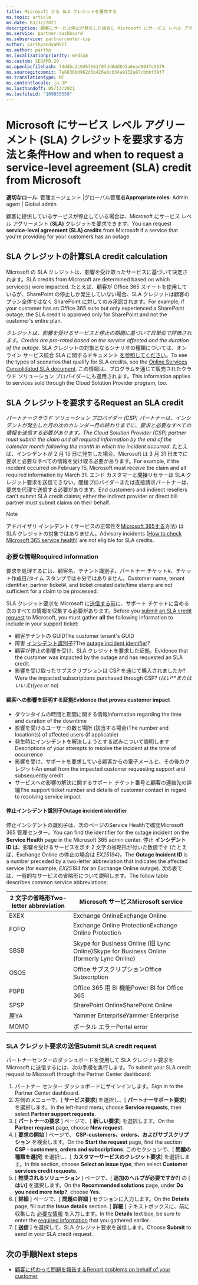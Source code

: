 ```yaml
---
title: Microsoft から SLA クレジットを要求する
ms.topic: article
ms.date: 03/31/2021
description: 顧客にサービス停止が発生した場合に Microsoft にサービス レベル アグリーメント (SLA) クレジットを要求する利点、制限、および手順について説明します。
ms.service: partner-dashboard
ms.subservice: partnercenter-csp
author: parthpandyaMSFT
ms.author: parthp
ms.localizationpriority: medium
ms.custom: SEOAPR.20
ms.openlocfilehash: 74dd5c2c9457961f07dd0dd8d5a6ead9047c5579
ms.sourcegitcommit: 7a6836bd962d5b426a8cb34a9132a87cbbbf39f7
ms.translationtype: MT
ms.contentlocale: ja-JP
ms.lasthandoff: 05/13/2021
ms.locfileid: "109855558"
---
```

# <a name="how-and-when-to-request-a-service-level-agreement-sla-credit-from-microsoft"></a><span data-ttu-id="02d8f-103">Microsoft にサービス レベル アグリーメント (SLA) クレジットを要求する方法と条件</span><span class="sxs-lookup"><span data-stu-id="02d8f-103">How and when to request a service-level agreement (SLA) credit from Microsoft</span></span>

<span data-ttu-id="02d8f-104">**適切なロール**: 管理エージェント |グローバル管理者</span><span class="sxs-lookup"><span data-stu-id="02d8f-104">**Appropriate roles**: Admin agent | Global admin</span></span>

<span data-ttu-id="02d8f-105">顧客に提供しているサービスが停止している場合は、Microsoft にサービス レベル アグリーメント **(SLA)** クレジットを要求できます。</span><span class="sxs-lookup"><span data-stu-id="02d8f-105">You can request **service-level agreement (SLA) credits** from Microsoft if a service that you're providing for your customers has an outage.</span></span>

## <a name="sla-credit-calculation"></a><span data-ttu-id="02d8f-106">SLA クレジットの計算</span><span class="sxs-lookup"><span data-stu-id="02d8f-106">SLA credit calculation</span></span>

<span data-ttu-id="02d8f-107">Microsoft の SLA クレジットは、影響を受け取ったサービスに基づいて決定されます。</span><span class="sxs-lookup"><span data-stu-id="02d8f-107">SLA credits from Microsoft are determined based on which service(s) were impacted.</span></span> <span data-ttu-id="02d8f-108">たとえば、顧客が Office 365 スイートを使用しているが、SharePoint の停止しか発生していない場合、SLA クレジットは顧客のプラン全体ではなく SharePoint に対してのみ承認されます。</span><span class="sxs-lookup"><span data-stu-id="02d8f-108">For example, if your customer has an Office 365 suite but only experienced a SharePoint outage, the SLA credit is approved only for SharePoint and not the customer's entire plan.</span></span>

<span data-ttu-id="02d8f-109">*クレジットは、影響を受けるサービスと停止の期間に基づいて日単位で評価されます。*</span><span class="sxs-lookup"><span data-stu-id="02d8f-109">*Credits are pro-rated based on the service affected and the duration of the outage.*</span></span> <span data-ttu-id="02d8f-110">SLA クレジットの対象となるシナリオの種類については、オンライン サービス統合 SLA に関するドキュメント [を参照してください](http://www.microsoftvolumelicensing.com/DocumentSearch.aspx?Mode=3&DocumentTypeId=37)。</span><span class="sxs-lookup"><span data-stu-id="02d8f-110">To see the types of scenarios that qualify for SLA credits, see the [Online Services Consolidated SLA document](http://www.microsoftvolumelicensing.com/DocumentSearch.aspx?Mode=3&DocumentTypeId=37).</span></span> <span data-ttu-id="02d8f-111">この情報は、プログラムを通じて販売されたクラウド ソリューション プロバイダーにも適用されます。</span><span class="sxs-lookup"><span data-stu-id="02d8f-111">This information applies to services sold through the Cloud Solution Provider program, too.</span></span>


## <a name="request-an-sla-credit"></a><span data-ttu-id="02d8f-112">SLA クレジットを要求する</span><span class="sxs-lookup"><span data-stu-id="02d8f-112">Request an SLA credit</span></span>

<span data-ttu-id="02d8f-113">*パートナークラウド ソリューション プロバイダー (CSP) パートナーは、インシデントが発生した月の次のカレンダー月の終わりまでに、要求と必要なすべての情報を送信する必要があります。*</span><span class="sxs-lookup"><span data-stu-id="02d8f-113">*The Cloud Solution Provider (CSP) partner must submit the claim and all required information by the end of the calendar month following the month in which the incident occurred.*</span></span> <span data-ttu-id="02d8f-114">たとえば、インシデントが 2 月 15 日に発生した場合、Microsoft は 3 月 31 日までに要求と必要なすべての情報を受け取る必要があります。</span><span class="sxs-lookup"><span data-stu-id="02d8f-114">For example, if the incident occurred on February 15, Microsoft must receive the claim and all required information by March 31.</span></span> <span data-ttu-id="02d8f-115">エンド カスタマーと間接リセラーは SLA クレジット要求を送信できない。間接プロバイダーまたは直接請求パートナーは、要求を代理で送信する必要があります。</span><span class="sxs-lookup"><span data-stu-id="02d8f-115">End customers and indirect resellers can't submit SLA credit claims; either the indirect provider or direct bill partner must submit claims on their behalf.</span></span>

>[!NOTE]
><span data-ttu-id="02d8f-116">アドバイザリ インシデント ( サービスの正常性を[Microsoft 365する](https://docs.microsoft.com/microsoft-365/enterprise/view-service-health?&preserve-view=trueo365-worldwide#incidents-and-advisories)方法) は SLA クレジットの対象ではありません。</span><span class="sxs-lookup"><span data-stu-id="02d8f-116">Advisory incidents ([How to check Microsoft 365 service health](https://docs.microsoft.com/microsoft-365/enterprise/view-service-health?&preserve-view=trueo365-worldwide#incidents-and-advisories)) are not eligible for SLA credits.</span></span>

### <a name="required-information"></a><span data-ttu-id="02d8f-117">必要な情報</span><span class="sxs-lookup"><span data-stu-id="02d8f-117">Required information</span></span>

<span data-ttu-id="02d8f-118">要求を処理するには、顧客名、テナント識別子、パートナー チケット#、チケット作成日/タイム スタンプでは十分ではありません。</span><span class="sxs-lookup"><span data-stu-id="02d8f-118">Customer name, tenant identifier, partner ticket#, and ticket created date/time stamp are not sufficient for a claim to be processed.</span></span>

<span data-ttu-id="02d8f-119">SLA クレジット要求を Microsoft に[送信する前](#submit-sla-credit-request)に、サポート チケットに含める次のすべての情報を収集する必要があります。</span><span class="sxs-lookup"><span data-stu-id="02d8f-119">Before you [submit an SLA credit request](#submit-sla-credit-request) to Microsoft, you must gather **all** the following information to include in your support ticket:</span></span>

- <span data-ttu-id="02d8f-120">顧客テナントの GUID</span><span class="sxs-lookup"><span data-stu-id="02d8f-120">The customer tenant's GUID</span></span>
- <span data-ttu-id="02d8f-121">障害 [インシデント識別子](#outage-incident-identifier)?</span><span class="sxs-lookup"><span data-stu-id="02d8f-121">The [outage incident identifier](#outage-incident-identifier)?</span></span>
- <span data-ttu-id="02d8f-122">顧客が停止の影響を受け、SLA クレジットを要求した証拠。</span><span class="sxs-lookup"><span data-stu-id="02d8f-122">Evidence that the customer was impacted by the outage and has requested an SLA credit.</span></span>
- <span data-ttu-id="02d8f-123">影響を受け取ったサブスクリプションは CSP を通じて購入されましたか?</span><span class="sxs-lookup"><span data-stu-id="02d8f-123">Were the impacted subscriptions purchased through CSP?</span></span> <span data-ttu-id="02d8f-124">(*はい\*\*またはいいえ*)</span><span class="sxs-lookup"><span data-stu-id="02d8f-124">(*yes* or *no*)</span></span>

#### <a name="evidence-that-proves-customer-impact"></a><span data-ttu-id="02d8f-125">顧客への影響を証明する証拠</span><span class="sxs-lookup"><span data-stu-id="02d8f-125">Evidence that proves customer impact</span></span>

- <span data-ttu-id="02d8f-126">ダウンタイムの時間と期間に関する情報</span><span class="sxs-lookup"><span data-stu-id="02d8f-126">Information regarding the time and duration of the downtime</span></span>
- <span data-ttu-id="02d8f-127">影響を受けるユーザーの数と場所 (該当する場合)</span><span class="sxs-lookup"><span data-stu-id="02d8f-127">The number and location(s) of affected users (if applicable)</span></span>
- <span data-ttu-id="02d8f-128">発生時にインシデントを解決しようとする試みについて説明します</span><span class="sxs-lookup"><span data-stu-id="02d8f-128">Descriptions of your attempts to resolve the incident at the time of occurrence</span></span>
- <span data-ttu-id="02d8f-129">影響を受け、サポートを要求している顧客からの電子メールと、その後のクレジット</span><span class="sxs-lookup"><span data-stu-id="02d8f-129">An email from the impacted customer requesting support and subsequently credit</span></span>
- <span data-ttu-id="02d8f-130">サービスへの影響の解決に関するサポート チケット番号と顧客の連絡先の詳細</span><span class="sxs-lookup"><span data-stu-id="02d8f-130">The support ticket number and details of customer contact in regard to resolving service impact</span></span>


#### <a name="outage-incident-identifier"></a><span data-ttu-id="02d8f-131">停止インシデント識別子</span><span class="sxs-lookup"><span data-stu-id="02d8f-131">Outage incident identifier</span></span>

<span data-ttu-id="02d8f-132">停止インシデントの識別子は、次のページのService Healthで確認Microsoft 365 管理センター。</span><span class="sxs-lookup"><span data-stu-id="02d8f-132">You can find the identifier for the outage incident on the **Service Health** page in the Microsoft 365 admin center.</span></span> <span data-ttu-id="02d8f-133">停止 **インシデント ID は**、影響を受けるサービスを示す 2 文字の省略形が付いた数値です (たとえば、Exchange Online の停止の場合は *EX25194)。*</span><span class="sxs-lookup"><span data-stu-id="02d8f-133">The **Outage Incident ID** is a number preceded by a two-letter abbreviation that indicates the affected service (for example, *EX25194* for an Exchange Online outage).</span></span> <span data-ttu-id="02d8f-134">次の表では、一般的なサービスの省略形について説明します。</span><span class="sxs-lookup"><span data-stu-id="02d8f-134">The follow table describes common service abbreviations:</span></span>

| <span data-ttu-id="02d8f-135">2 文字の省略形</span><span class="sxs-lookup"><span data-stu-id="02d8f-135">Two-letter abbreviation</span></span> | <span data-ttu-id="02d8f-136">Microsoft サービス</span><span class="sxs-lookup"><span data-stu-id="02d8f-136">Microsoft service</span></span> |
| ----------------------- | ----------------- |
| <span data-ttu-id="02d8f-137">EX</span><span class="sxs-lookup"><span data-stu-id="02d8f-137">EX</span></span> | <span data-ttu-id="02d8f-138">Exchange Online</span><span class="sxs-lookup"><span data-stu-id="02d8f-138">Exchange Online</span></span> |
| <span data-ttu-id="02d8f-139">FO</span><span class="sxs-lookup"><span data-stu-id="02d8f-139">FO</span></span> | <span data-ttu-id="02d8f-140">Exchange Online Protection</span><span class="sxs-lookup"><span data-stu-id="02d8f-140">Exchange Online Protection</span></span> |
| <span data-ttu-id="02d8f-141">SB</span><span class="sxs-lookup"><span data-stu-id="02d8f-141">SB</span></span> | <span data-ttu-id="02d8f-142">Skype for Business Online (旧 Lync Online)</span><span class="sxs-lookup"><span data-stu-id="02d8f-142">Skype for Business Online (formerly Lync Online)</span></span> |
| <span data-ttu-id="02d8f-143">OS</span><span class="sxs-lookup"><span data-stu-id="02d8f-143">OS</span></span> | <span data-ttu-id="02d8f-144">Office サブスクリプション</span><span class="sxs-lookup"><span data-stu-id="02d8f-144">Office Subscription</span></span> |
| <span data-ttu-id="02d8f-145"> PB</span><span class="sxs-lookup"><span data-stu-id="02d8f-145">PB</span></span> | <span data-ttu-id="02d8f-146">Office 365 用 BI 機能</span><span class="sxs-lookup"><span data-stu-id="02d8f-146">Power BI for Office 365</span></span> |
| <span data-ttu-id="02d8f-147">SP</span><span class="sxs-lookup"><span data-stu-id="02d8f-147">SP</span></span> | <span data-ttu-id="02d8f-148">SharePoint Online</span><span class="sxs-lookup"><span data-stu-id="02d8f-148">SharePoint Online</span></span> |
| <span data-ttu-id="02d8f-149">屋</span><span class="sxs-lookup"><span data-stu-id="02d8f-149">YA</span></span> | <span data-ttu-id="02d8f-150">Yammer Enterprise</span><span class="sxs-lookup"><span data-stu-id="02d8f-150">Yammer Enterprise</span></span> |
| <span data-ttu-id="02d8f-151">MO</span><span class="sxs-lookup"><span data-stu-id="02d8f-151">MO</span></span> | <span data-ttu-id="02d8f-152">ポータル エラー</span><span class="sxs-lookup"><span data-stu-id="02d8f-152">Portal error</span></span> |

### <a name="submit-sla-credit-request"></a><span data-ttu-id="02d8f-153">SLA クレジット要求の送信</span><span class="sxs-lookup"><span data-stu-id="02d8f-153">Submit SLA credit request</span></span>

<span data-ttu-id="02d8f-154">パートナーセンターのダッシュボードを使用して SLA クレジット要求を Microsoft に送信するには、次の手順を実行します。</span><span class="sxs-lookup"><span data-stu-id="02d8f-154">To submit your SLA credit request to Microsoft through the Partner Center dashboard:</span></span>

1. <span data-ttu-id="02d8f-155">パートナー センター ダッシュボードにサインインします。</span><span class="sxs-lookup"><span data-stu-id="02d8f-155">Sign in to the Partner Center dashboard.</span></span>
2. <span data-ttu-id="02d8f-156">左側のメニューで、[ **サービス要求**] を選択し、[ **パートナーサポート要求**] を選択します。</span><span class="sxs-lookup"><span data-stu-id="02d8f-156">In the left-hand menu, choose **Service requests**, then select **Partner support requests**.</span></span>
3. <span data-ttu-id="02d8f-157">[ **パートナーの要求** ] ページで、[ **新しい要求**] を選択します。</span><span class="sxs-lookup"><span data-stu-id="02d8f-157">On the **Partner request** page, choose **New request**.</span></span>
4. <span data-ttu-id="02d8f-158">[ **要求の開始** ] ページで、 **CSP-customers、orders、およびサブスクリプション** を検索します。</span><span class="sxs-lookup"><span data-stu-id="02d8f-158">On the **Start the request** page, find the section **CSP - customers, orders and subscriptions**.</span></span> <span data-ttu-id="02d8f-159">このセクションで、[ **問題の種類を選択**] を選択し、[ **カスタマーサービスのクレジット要求**] を選択します。</span><span class="sxs-lookup"><span data-stu-id="02d8f-159">In this section, choose **Select an issue type**, then select **Customer services credit requests**.</span></span>
5. <span data-ttu-id="02d8f-160">[ **推奨されるソリューション** ] ページで、[ **追加のヘルプが必要ですか?**] の [ **はい]** を選択します。</span><span class="sxs-lookup"><span data-stu-id="02d8f-160">On the **Recommended solutions** page, under **Do you need more help?**, choose **Yes**.</span></span>
6. <span data-ttu-id="02d8f-161">[ **詳細** ] ページで、[ **問題の詳細** ] セクションに入力します。</span><span class="sxs-lookup"><span data-stu-id="02d8f-161">On the **Details** page, fill out the **Issue details** section.</span></span> <span data-ttu-id="02d8f-162">[ **詳細** ] テキストボックスに、前に収集した [必要な情報](#required-information) を入力します。</span><span class="sxs-lookup"><span data-stu-id="02d8f-162">In the **Details** text box, be sure to enter the [required information](#required-information) that you gathered earlier.</span></span>
7. <span data-ttu-id="02d8f-163">[ **送信** ] を選択して、SLA クレジット要求を送信します。</span><span class="sxs-lookup"><span data-stu-id="02d8f-163">Choose **Submit** to send in your SLA credit request.</span></span>

## <a name="next-steps"></a><span data-ttu-id="02d8f-164">次の手順</span><span class="sxs-lookup"><span data-stu-id="02d8f-164">Next steps</span></span>

- [<span data-ttu-id="02d8f-165">顧客に代わって問題を報告する</span><span class="sxs-lookup"><span data-stu-id="02d8f-165">Report problems on behalf of your customer</span></span>](report-problems-on-behalf-of-a-customer.md)
